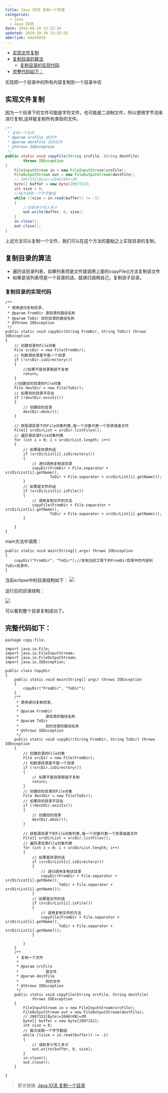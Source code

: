 ```yaml
---
title: Java IO流 复制一个目录
categories: 
  - Java
  - Java IO流
date: 2018-08-10 23:32:16
updated: 2019-10-30 13:53:55
abbrlink: bda55058
---
```

- [实现文件复制](/blog/html/bda55058/#实现文件复制)
- [复制目录的算法](/blog/html/bda55058/#复制目录的算法)
    - [复制目录的实现代码](/blog/html/bda55058/#复制目录的实现代码)
- [完整代码如下：](/blog/html/bda55058/#完整代码如下：)

<!--more-->
<script src="https://cdn.bootcss.com/jquery/3.4.0/jquery.slim.min.js"></script>
<script>$(document).ready(function () {$(".post-body > ul:nth-child(1)").hide();});</script>

<!--end-->
实现把一个目录中的所有内容复制到一个目录中去

## 实现文件复制 ##

因为一个目录下的文件可能是字符文件，也可能是二进制文件，所以使用字节流来进行复制,这样能复制所有类型的文件。
```java
/**
 * 复制一个文件
 * @param srcFile 源文件
 * @param destFile 目的文件
 * @throws IOException
 */
public static void copyFile(String srcFile, String destFile)
		throws IOException
{
	FileInputStream in = new FileInputStream(srcFile);
	FileOutputStream out = new FileOutputStream(destFile);
	// 2097152(Byte)=2048(KB)=2M
	byte[] buffer = new byte[2097152];
	int size = 0;
	//每次读取一个字节数组
	while ((size = in.read(buffer)) != -1)
	{
		//读到多少写入多少
		out.write(buffer, 0, size);
	}
	in.close();
	out.close();
}
```

上述方法可以复制一个文件，我们可以在这个方法的基础之上实现目录的复制。

## 复制目录的算法 ##

- 遍历该目录列表，如果列表项是文件就调用上面的copyFile()方法复制该文件
- 如果是该列表项是一个目录的话，就递归调用自己，复制该子目录。

### 复制目录的实现代码 ###
```
/**
 * 使用递归复制目录,
 * @param FromDir 源目录的路径名称
 * @param ToDir 目的目录的路径名称
 * @throws IOException
 */
public static void copyDir(String FromDir, String ToDir) throws IOException
{
	// 创建目录的File对象
	File srcDir = new File(FromDir);
	// 判断源目录是不是一个目录
	if (!srcDir.isDirectory())
	{
		//如果不是目录那就不复制
		return;
	}
	//创建目的目录的File对象
	File destDir = new File(ToDir);
	// 如果目的目录不存在
	if (!destDir.exists())
	{
		// 创建目的目录
		destDir.mkdir();
	}
	
	// 获取源目录下的File对象列表,每一个对象代表一个目录或者文件
	File[] srcDirList = srcDir.listFiles();
	// 遍历源目录File对象列表
	for (int i = 0; i < srcDirList.length; i++)
	{
		// 如果是目录的话
		if (srcDirList[i].isDirectory())
		{
			// 递归调用复制该目录
			copyDir(FromDir + File.separator + srcDirList[i].getName(),
					ToDir + File.separator + srcDirList[i].getName());
		}
		// 如果是文件的话
		if (srcDirList[i].isFile())
		{
			// 调用复制文件的方法
			copyFile(FromDir + File.separator + srcDirList[i].getName(),
					ToDir + File.separator + srcDirList[i].getName());
		}

	}
}
```
main方法中调用：
```
public static void main(String[] args) throws IOException
{
	copyDir("FromDir", "ToDir");//复制当前工程下的FromDir目录中的内容到ToDir目录中。
}
```

当前eclipse中的目录结构如下：
![](https://i.imgur.com/WWYtG31.png)

运行后的目录结构：

![](https://i.imgur.com/Amy5dyL.png)

可以看到整个目录复制成功了。

## 完整代码如下： ##

```
package copy.file;

import java.io.File;
import java.io.FileInputStream;
import java.io.FileOutputStream;
import java.io.IOException;

public class CopyDir
{
	public static void main(String[] args) throws IOException
	{
		copyDir("FromDir", "ToDir");
	}
	/**
	 * 使用递归复制目录,
	 * 
	 * @param FromDir
	 *            源目录的路径名称
	 * @param ToDir
	 *            目的目录的路径名称
	 * @throws IOException
	 */
	public static void copyDir(String FromDir, String ToDir) throws IOException
	{
		// 创建目录的File对象
		File srcDir = new File(FromDir);
		// 判断源目录是不是一个目录
		if (!srcDir.isDirectory())
		{
			// 如果不是目录那就不复制
			return;
		}
		// 创建目的目录的File对象
		File destDir = new File(ToDir);
		// 如果目的目录不存在
		if (!destDir.exists())
		{
			// 创建目的目录
			destDir.mkdir();
		}

		// 获取源目录下的File对象列表,每一个对象代表一个目录或者文件
		File[] srcDirList = srcDir.listFiles();
		// 遍历源目录File对象列表
		for (int i = 0; i < srcDirList.length; i++)
		{
			// 如果是目录的话
			if (srcDirList[i].isDirectory())
			{
				// 递归调用复制该目录
				copyDir(FromDir + File.separator + srcDirList[i].getName(),
						ToDir + File.separator + srcDirList[i].getName());
			}
			// 如果是文件的话
			if (srcDirList[i].isFile())
			{
				// 调用复制文件的方法
				copyFile(FromDir + File.separator + srcDirList[i].getName(),
						ToDir + File.separator + srcDirList[i].getName());
			}

		}
	}
	/**
	 * 复制一个文件
	 * 
	 * @param srcFile
	 *            源文件
	 * @param destFile
	 *            目的文件
	 * @throws IOException
	 */
	public static void copyFile(String srcFile, String destFile)
			throws IOException
	{
		FileInputStream in = new FileInputStream(srcFile);
		FileOutputStream out = new FileOutputStream(destFile);
		// 2097152(Byte)=2048(KB)=2M
		byte[] buffer = new byte[2097152];
		int size = 0;
		// 每次读取一个字节数组
		while ((size = in.read(buffer)) != -1)
		{
			// 读到多少写入多少
			out.write(buffer, 0, size);
		}
		in.close();
		out.close();
	}

}

```

>原文链接: [Java IO流 复制一个目录](https://lanlan2017.github.io/blog/bda55058/)
